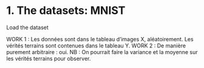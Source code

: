 # 1.	The datasets: MNIST

Load the dataset 

WORK 1 : Les données sont dans le tableau d’images X, aléatoirement. Les vérités terrains sont contenues dans le tableau Y.
  WORK 2 : De manière purement arbitraire : oui. 
NB : On pourrait faire la variance et la moyenne sur les vérités terrains pour observer.

